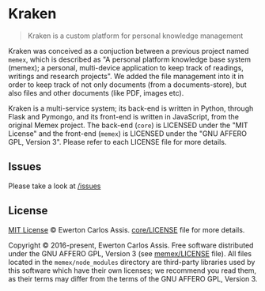 # Kraken

> Kraken is a custom platform for personal knowledge management

Kraken was conceived as a conjuction between a previous project named `memex`, which is
described as "A personal platform knowledge base system (memex); a personal, multi-device
application to keep track of readings, writings and research projects". We added the
file management into it in order to keep track of not only documents (from a documents-store),
but also files and other documents (like PDF, images etc).

Kraken is a multi-service system; its back-end is written in Python, through Flask and Pymongo,
and its front-end is written in JavaScript, from the original Memex project. The back-end
(`core`) is LICENSED under the "MIT License" and the front-end (`memex`) is LICENSED under the
"GNU AFFERO GPL, Version 3". Please refer to each LICENSE file for more details.

## Issues

Please take a look at [/issues](https://github.com/earaujoassis/kraken/issues)

## License

[MIT License](http://earaujoassis.mit-license.org/) &copy; Ewerton Carlos Assis. [core/LICENSE](core/LICENSE)
file for more details.

Copyright &copy; 2016-present, Ewerton Carlos Assis. Free software distributed under the GNU AFFERO GPL,
Version 3 (see [memex/LICENSE](memex/LICENSE) file). All files located in the `memex/node_modules`
directory are third-party libraries used by this software which have their own licenses; we
recommend you read them, as their terms may differ from the terms of the GNU AFFERO GPL, Version 3.
